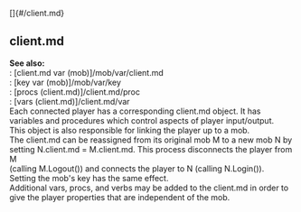 []{#/client.md}    
## client.md    
**See also:**    
:   [client.md var (mob)]/mob/var/client.md    
:   [key var (mob)]/mob/var/key    
:   [procs (client.md)]/client.md/proc    
:   [vars (client.md)]/client.md/var    
Each connected player has a corresponding client.md object. It has    
variables and procedures which control aspects of player input/output.    
This object is also responsible for linking the player up to a mob.    
The client.md can be reassigned from its original mob M to a new mob N by    
setting N.client.md = M.client.md. This process disconnects the player from M    
(calling M.Logout()) and connects the player to N (calling N.Login()).    
Setting the mob\'s key has the same effect.    
Additional vars, procs, and verbs may be added to the client.md in order to    
give the player properties that are independent of the mob.  